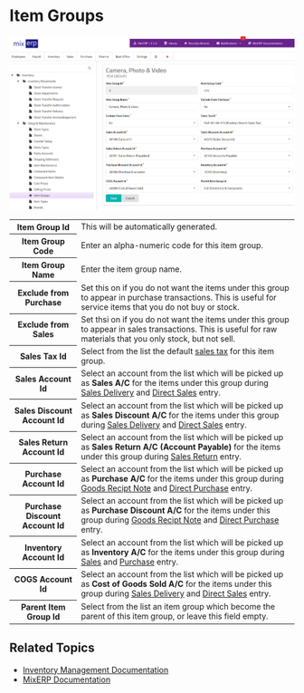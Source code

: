 # Item Groups

![Item Groups](images/item-groups.png)

<table class="ui padded compact attached small blue table">
    <tr>
        <th>
            Item Group Id
        </th>
        <td>
            This will be automatically generated.
        </td>
    </tr>
    <tr>
        <th>
            Item Group Code
        </th>
        <td>
            Enter an alpha-numeric code for this item group.
        </td>
    </tr>
    <tr>
        <th>
            Item Group Name
        </th>
        <td>
            Enter the item group name.
        </td>
    </tr>
    <tr>
        <th>
            Exclude from Purchase
        </th>
        <td>
            Set this on if you do not want the items under this group to
            appear in purchase transactions. This is useful for service items
            that you do not buy or stock.
        </td>
    </tr>
    <tr>
        <th>
            Exclude from Sales
        </th>
        <td>
            Set thsi on if you do not want the items under this group to
            appear in sales transactions. This is useful for raw materials
            that you only stock, but not sell.
        </td>
    </tr>
    <tr>
        <th>
            Sales Tax Id
        </th>
        <td>
            Select from the list the default <a href="../core-concepts/understanding-and-configuring-taxes.md">sales tax</a> for this item group.
        </td>
    </tr>
    <tr>
        <th>
            Sales Account Id
        </th>
        <td>
            Select an account from the list which will be picked up
            as <strong>Sales A/C</strong> for the items under this
            group during <a href="../sales/sales-delivery.md">Sales Delivery</a>
            and <a href="../sales/direct-sales.md">Direct Sales</a> entry.
        </td>
    </tr>
    <tr>
        <th>
            Sales Discount Account Id
        </th>
        <td>
            Select an account from the list which will be picked up
            as <strong>Sales Discount A/C</strong> for the items under this
            group during <a href="../sales/sales-delivery.md">Sales Delivery</a>
            and <a href="../sales/direct-sales.md">Direct Sales</a> entry.
        </td>
    </tr>
    <tr>
        <th>
            Sales Return Account Id
        </th>
        <td>
            Select an account from the list which will be picked up
            as <strong>Sales Return A/C (Account Payable)</strong> for the items under this
            group during <a href="../sales/sales-return.md">Sales Return</a> entry.
        </td>
    </tr>
    <tr>
        <th>
            Purchase Account Id
        </th>
        <td>
            Select an account from the list which will be picked up
            as <strong>Purchase A/C</strong> for the items under this
            group during <a href="../purchase/grn.md">Goods Recipt Note</a>
            and <a href="../purchase/direct-purchase.md">Direct Purchase</a> entry.
        </td>
    </tr>
    <tr>
        <th>
            Purchase Discount Account Id            
        </th>
        <td>
            Select an account from the list which will be picked up
            as <strong>Purchase Discount A/C</strong> for the items under this
            group during <a href="../purchase/grn.md">Goods Recipt Note</a>
            and <a href="../purchase/direct-purchase.md">Direct Purchase</a> entry.
        </td>
    </tr>
    <tr>
        <th>
            Inventory Account Id
        </th>
        <td>
            Select an account from the list which will be picked up
            as <strong>Inventory A/C</strong> for the items under this
            group during <a href="../sales/index.md">Sales</a>
            and <a href="../purchase/index.md">Purchase</a> entry.
        </td>
    </tr>
    <tr>
        <th>
            COGS Account Id
        </th>
        <td>
            Select an account from the list which will be picked up
            as <strong>Cost of Goods Sold A/C</strong> for the items under this
            group during <a href="../sales/sales-delivery.md">Sales Delivery</a>
            and <a href="../sales/direct-sales.md">Direct Sales</a> entry.
        </td>
    </tr>
    <tr>
        <th>
            Parent Item Group Id
        </th>
        <td>
            Select from the list an item group which become the parent
            of this item group, or leave this field empty.
        </td>
    </tr>
</table>

## Related Topics
* [Inventory Management Documentation](index.md)
* [MixERP Documentation](../index.md)
